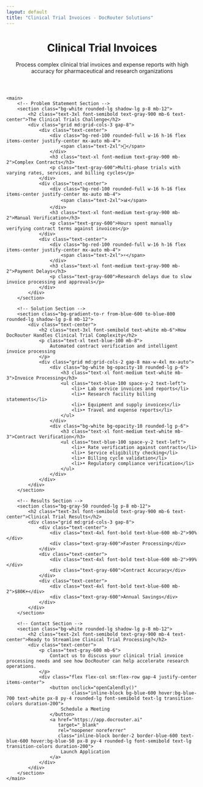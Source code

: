 ```yaml
---
layout: default
title: "Clinical Trial Invoices - DocRouter Solutions"
---
```


<div class="max-w-6xl mx-auto px-4 sm:px-6 md:px-8 py-4 md:py-12">
    <!-- Hero Section -->
    <header class="text-center md:mb-12 mb-8">
        <h1 class="text-4xl md:text-5xl font-bold text-gray-900 mb-6">
            Clinical Trial Invoices
        </h1>
        <div class="text-xl md:text-2xl text-gray-600 mb-8">
            <p>Process complex clinical trial invoices and expense reports with high accuracy for pharmaceutical and research organizations</p>
        </div>
    </header>

    <main>
        <!-- Problem Statement Section -->
        <section class="bg-white rounded-lg shadow-lg p-8 mb-12">
            <h2 class="text-3xl font-semibold text-gray-900 mb-6 text-center">The Clinical Trials Challenge</h2>
            <div class="grid md:grid-cols-3 gap-8">
                <div class="text-center">
                    <div class="bg-red-100 rounded-full w-16 h-16 flex items-center justify-center mx-auto mb-4">
                        <span class="text-2xl">🧪</span>
                    </div>
                    <h3 class="text-xl font-medium text-gray-900 mb-2">Complex Contracts</h3>
                    <p class="text-gray-600">Multi-phase trials with varying rates, services, and billing cycles</p>
                </div>
                <div class="text-center">
                    <div class="bg-red-100 rounded-full w-16 h-16 flex items-center justify-center mx-auto mb-4">
                        <span class="text-2xl">📊</span>
                    </div>
                    <h3 class="text-xl font-medium text-gray-900 mb-2">Manual Verification</h3>
                    <p class="text-gray-600">Hours spent manually verifying contract terms against invoices</p>
                </div>
                <div class="text-center">
                    <div class="bg-red-100 rounded-full w-16 h-16 flex items-center justify-center mx-auto mb-4">
                        <span class="text-2xl">⚡</span>
                    </div>
                    <h3 class="text-xl font-medium text-gray-900 mb-2">Payment Delays</h3>
                    <p class="text-gray-600">Research delays due to slow invoice processing and approvals</p>
                </div>
            </div>
        </section>

        <!-- Solution Section -->
        <section class="bg-gradient-to-r from-blue-600 to-blue-800 rounded-lg shadow-lg p-8 mb-12">
            <div class="text-center">
                <h2 class="text-3xl font-semibold text-white mb-6">How DocRouter Handles Clinical Trial Complexity</h2>
                <p class="text-xl text-blue-100 mb-8">
                    Automated contract verification and intelligent invoice processing
                </p>
                <div class="grid md:grid-cols-2 gap-8 max-w-4xl mx-auto">
                    <div class="bg-white bg-opacity-10 rounded-lg p-6">
                        <h3 class="text-xl font-medium text-white mb-3">Invoice Processing</h3>
                        <ul class="text-blue-100 space-y-2 text-left">
                            <li>• Lab service invoices and reports</li>
                            <li>• Research facility billing statements</li>
                            <li>• Equipment and supply invoices</li>
                            <li>• Travel and expense reports</li>
                        </ul>
                    </div>
                    <div class="bg-white bg-opacity-10 rounded-lg p-6">
                        <h3 class="text-xl font-medium text-white mb-3">Contract Verification</h3>
                        <ul class="text-blue-100 space-y-2 text-left">
                            <li>• Rate verification against contracts</li>
                            <li>• Service eligibility checking</li>
                            <li>• Billing cycle validation</li>
                            <li>• Regulatory compliance verification</li>
                        </ul>
                    </div>
                </div>
            </div>
        </section>

        <!-- Results Section -->
        <section class="bg-gray-50 rounded-lg p-8 mb-12">
            <h2 class="text-3xl font-semibold text-gray-900 mb-6 text-center">Clinical Trial Results</h2>
            <div class="grid md:grid-cols-3 gap-8">
                <div class="text-center">
                    <div class="text-4xl font-bold text-blue-600 mb-2">90%</div>
                    <div class="text-gray-600">Faster Processing</div>
                </div>
                <div class="text-center">
                    <div class="text-4xl font-bold text-blue-600 mb-2">99%</div>
                    <div class="text-gray-600">Contract Accuracy</div>
                </div>
                <div class="text-center">
                    <div class="text-4xl font-bold text-blue-600 mb-2">$80K+</div>
                    <div class="text-gray-600">Annual Savings</div>
                </div>
            </div>
        </section>

        <!-- Contact Section -->
        <section class="bg-white rounded-lg shadow-lg p-8 mb-12">
            <h2 class="text-2xl font-semibold text-gray-900 mb-4 text-center">Ready to Streamline Clinical Trial Processing?</h2>
            <div class="text-center">
                <p class="text-gray-600 mb-6">
                    Contact us to discuss your clinical trial invoice processing needs and see how DocRouter can help accelerate research operations.
                </p>
                <div class="flex flex-col sm:flex-row gap-4 justify-center items-center">
                    <button onclick="openCalendly()"
                            class="inline-block bg-blue-600 hover:bg-blue-700 text-white px-8 py-4 rounded-lg font-semibold text-lg transition-colors duration-200">
                        Schedule a Meeting
                    </button>
                    <a href="https://app.docrouter.ai"
                       target="_blank"
                       rel="noopener noreferrer"
                       class="inline-block border-2 border-blue-600 text-blue-600 hover:bg-blue-50 px-8 py-4 rounded-lg font-semibold text-lg transition-colors duration-200">
                        Launch Application
                    </a>
                </div>
            </div>
        </section>
    </main>
</div>